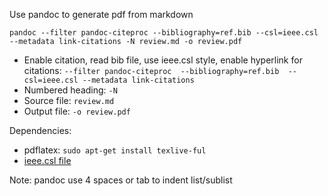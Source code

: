 Use pandoc to generate pdf from markdown
```
pandoc --filter pandoc-citeproc --bibliography=ref.bib --csl=ieee.csl --metadata link-citations -N review.md -o review.pdf
```

* Enable citation, read bib file, use ieee.csl style, enable hyperlink for citations: `--filter pandoc-citeproc  --bibliography=ref.bib  --csl=ieee.csl --metadata link-citations`
* Numbered heading: `-N`
* Source file: `review.md`
* Output file: `-o review.pdf`


Dependencies:
* pdflatex: `sudo apt-get install texlive-ful`
* [ieee.csl file](./assets/ieee.csl)

Note: pandoc use 4 spaces or tab to indent list/sublist
